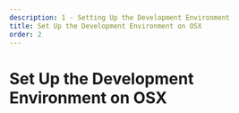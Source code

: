 ```yaml
---
description: 1 - Setting Up the Development Environment
title: Set Up the Development Environment on OSX
order: 2
---
```


# Set Up the Development Environment on OSX
<!-- 
<div class="ahead">
<h4>Exercise Goals</h4>
	<ul>
	<li>Install the Developer Studio on OSX</li>
		<ul>
			<li>Install Java 8 JDK</li>
			<li>Install Liferay Developer Studio DXP</li>
		</ul>
	</ul>
</div>

<div class="note">
These instructions were made with OSX. Before starting, your trainer should have provided you with:
<ul>
	<li>A Developer Studio installation file</li>
	<li>A temporary license file</li>
</ul>
Please consult your trainer if either of these are missing.

You should also have credentials to log in to Liferay's website. If you don't have those, please register at <a href="https://web.liferay.com/sign-in">https://web.liferay.com/sign-in</a>.
</div>

## Install Java 8 JDK

If you already have a Java 8 JDK installed, you can skip this step. Please note that a full JDK is required. You can check whether Java has been installed and its version in the _Terminal_ with:

```bash
java -version
```

If Java 8 is installed properly, the output should be something like:

```bash
java version "1.8.0_161"
Java(TM) SE Runtime Environment (build 1.8.0_161-b12)
Java HotSpot(TM) 64-Bit Server VM (build 25.161-b12, mixed mode)
```

To determine whether a full JDK is installed, type:

```bash
javac -version
```

If a full JDK is installed, output should be something like:

```bash
java version "1.8.0_161"
```

## Install Java JDK on OSX

1. **Go to** http://www.oracle.com/technetwork/java/javase/downloads/jdk8-downloads-2133151.html in your web browser.
1. **Find** the Java 8 JDK for your processor architecture.
* **Download** the `.dmg` file.
* **Go to** where the `.dmg` file was downloaded.
  * You will need to create an account with Oracle in order to download JDK 8.
* **Double-click** the package icon to launch the installer.
* **Open** the profile in order to add the `JAVA_HOME` environment variable to your user profile settings:

```bash
nano ~/.profile
```

* **Add** the following lines to the end of the file:

```bash
export JAVA_HOME="$(/usr/libexec/java_home -v 1.8)"
```

* **Type** in the following to make the settings effective in the current _Terminal_:

```bash
source ~/.profile
```

    * You can check that the path is correct by running:

    ```bash
    echo $JAVA_HOME
    ```

    * The output should point to your JDK installation folder.

## Install Dev Studio DXP

1. **Run** the Dev Studio installer to start the installation process.
1. **Choose** the full Java 8 JDK as the Java runtime.
1. **Choose** the installation location for Dev Studio. Typically, we create a directory called `~\liferay` or `~\lfdev`.
1. **Type** your liferay.com credentials if prompted:
    <img src="../images/dxp-bundle-password.png" style="max-height:35%;" />
    <div class="note">
    Notice that your credentials are not saved locally; they’re saved as a token in the `~/.liferay` folder. The token is used by your workspace if you ever decide to redownload a DXP bundle. Furthermore, the bundle that is downloaded in your workspace is also copied to your `~/.liferay/bundles` folder, so if you decide to initialize another Liferay instance of the same version, the bundle is not re-downloaded. If you have previously set up Developer Studio on your machine, you may already have the `.liferay` folder and token on your system and will not see this step in the installer.
    </div>
    * After unpacking and installing, the setup should be ready:
    <img src="../images/dev-studio-setup-finish.png" style="max-height:35%;" />
1. **Start** Developer Studio. Choose an Eclipse workspace location and click *Launch*:
<img src="../images/workspace-location.png" style="max-height:35%;" />

Developer Studio is now set up and ready:
<img src="../images/checkpoint.png" style="max-height:35%" /> -->
